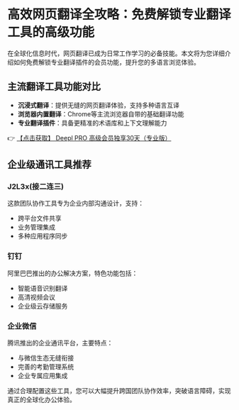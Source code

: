 # 高效网页翻译全攻略：免费解锁专业翻译工具的高级功能

在全球化信息时代，网页翻译已成为日常工作学习的必备技能。本文将为您详细介绍如何免费解锁专业翻译插件的会员功能，提升您的多语言浏览体验。

## 主流翻译工具功能对比

- **沉浸式翻译**：提供无缝的网页翻译体验，支持多种语言互译
- **浏览器内置翻译**：Chrome等主流浏览器自带的基础翻译功能
- **专业翻译插件**：具备更精准的术语库和上下文理解能力

👉 [【点击获取】 Deepl PRO 高级会员独享30天（专业版） ](https://bit.ly/DEepl)

## 企业级通讯工具推荐

### J2L3x(接二连三)
这款团队协作工具专为企业内部沟通设计，支持：
- 跨平台文件共享
- 业务管理集成
- 多种应用程序同步

### 钉钉
阿里巴巴推出的办公解决方案，特色功能包括：
- 智能语音识别翻译
- 高清视频会议
- 企业级云存储服务

### 企业微信
腾讯推出的企业通讯平台，主要特点：
- 与微信生态无缝衔接
- 完善的考勤管理系统
- 企业专属应用集成

通过合理配置这些工具，您可以大幅提升跨国团队协作效率，突破语言障碍，实现真正的全球化办公体验。
